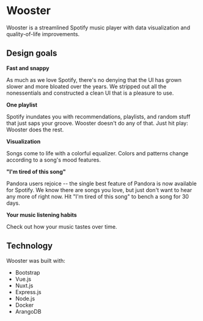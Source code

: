 # Wooster

Wooster is a streamlined Spotify music player with data visualization and quality-of-life improvements.

## Design goals

**Fast and snappy**

As much as we love Spotify, there's no denying that the UI has grown slower and more bloated over the years. We stripped out all the nonessentials and constructed a clean UI that is a pleasure to use.

**One playlist**

Spotify inundates you with recommendations, playlists, and random stuff that just saps your groove. Wooster doesn't do any of that. Just hit play: Wooster does the rest.

**Visualization**

Songs come to life with a colorful equalizer. Colors and patterns change according to a song's mood features.

**"I'm tired of this song"**

Pandora users rejoice -- the single best feature of Pandora is now available for Spotify. We know there are songs you love, but just don't want to hear any more of right now. Hit "I'm tired of this song" to bench a song for 30 days.

**Your music listening habits**

Check out how your music tastes over time.

## Technology

Wooster was built with:

* Bootstrap
* Vue.js
* Nuxt.js
* Express.js
* Node.js
* Docker
* ArangoDB

